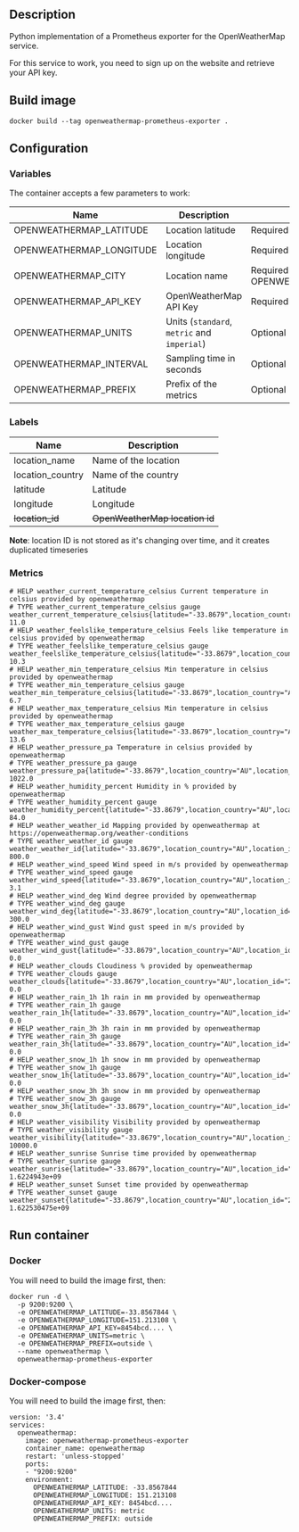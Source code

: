 ## Description

Python implementation of a Prometheus exporter for the OpenWeatherMap service.

For this service to work, you need to sign up on the website and retrieve your API key.

## Build image

`docker build --tag openweathermap-prometheus-exporter .`

## Configuration

### Variables

The container accepts a few parameters to work:

| Name | Description | Required | Default |
|---|---|---|---|
|OPENWEATHERMAP_LATITUDE|Location latitude|Required (with OPENWEATHERMAP_LONGITUDE)|N/A|
|OPENWEATHERMAP_LONGITUDE|Location longitude|Required (with OPENWEATHERMAP_LATITUDE)|N/A|
|OPENWEATHERMAP_CITY|Location name |Required (not in conjunction with OPENWEATHERMAP_LONGITUDE/OPENWEATHERMAP_LATITUDE)|N/A|
|OPENWEATHERMAP_API_KEY|OpenWeatherMap API Key|Required|N/A|
|OPENWEATHERMAP_UNITS|Units (`standard`, `metric` and `imperial`)|Optional|`metric`|
|OPENWEATHERMAP_INTERVAL|Sampling time in seconds|Optional|`600`|
|OPENWEATHERMAP_PREFIX|Prefix of the metrics|Optional|`weather`|


### Labels

| Name | Description |
|---|---|
|location_name|Name of the location|
|location_country|Name of the country|
|latitude|Latitude|
|longitude|Longitude|
|~~location_id~~|~~OpenWeatherMap location id~~|


**Note**: location ID is not stored as it's changing over time, and it creates duplicated timeseries

### Metrics

```
# HELP weather_current_temperature_celsius Current temperature in celsius provided by openweathermap
# TYPE weather_current_temperature_celsius gauge
weather_current_temperature_celsius{latitude="-33.8679",location_country="AU",location_id="2010638",location_name="Sydney",longitude="151.2073"} 11.0
# HELP weather_feelslike_temperature_celsius Feels like temperature in celsius provided by openweathermap
# TYPE weather_feelslike_temperature_celsius gauge
weather_feelslike_temperature_celsius{latitude="-33.8679",location_country="AU",location_id="2010638",location_name="Sydney",longitude="151.2073"} 10.3
# HELP weather_min_temperature_celsius Min temperature in celsius provided by openweathermap
# TYPE weather_min_temperature_celsius gauge
weather_min_temperature_celsius{latitude="-33.8679",location_country="AU",location_id="2010638",location_name="Sydney",longitude="151.2073"} 6.7
# HELP weather_max_temperature_celsius Min temperature in celsius provided by openweathermap
# TYPE weather_max_temperature_celsius gauge
weather_max_temperature_celsius{latitude="-33.8679",location_country="AU",location_id="2010638",location_name="Sydney",longitude="151.2073"} 13.6
# HELP weather_pressure_pa Temperature in celsius provided by openweathermap
# TYPE weather_pressure_pa gauge
weather_pressure_pa{latitude="-33.8679",location_country="AU",location_id="2010638",location_name="Sydney",longitude="151.2073"} 1022.0
# HELP weather_humidity_percent Humidity in % provided by openweathermap
# TYPE weather_humidity_percent gauge
weather_humidity_percent{latitude="-33.8679",location_country="AU",location_id="2010638",location_name="Sydney",longitude="151.2073"} 84.0
# HELP weather_weather_id Mapping provided by openweathermap at https://openweathermap.org/weather-conditions
# TYPE weather_weather_id gauge
weather_weather_id{latitude="-33.8679",location_country="AU",location_id="2010638",location_name="Sydney",longitude="151.2073"} 800.0
# HELP weather_wind_speed Wind speed in m/s provided by openweathermap
# TYPE weather_wind_speed gauge
weather_wind_speed{latitude="-33.8679",location_country="AU",location_id="2010638",location_name="Sydney",longitude="151.2073"} 3.1
# HELP weather_wind_deg Wind degree provided by openweathermap
# TYPE weather_wind_deg gauge
weather_wind_deg{latitude="-33.8679",location_country="AU",location_id="2010638",location_name="Sydney",longitude="151.2073"} 300.0
# HELP weather_wind_gust Wind gust speed in m/s provided by openweathermap
# TYPE weather_wind_gust gauge
weather_wind_gust{latitude="-33.8679",location_country="AU",location_id="2010638",location_name="Sydney",longitude="151.2073"} 0.0
# HELP weather_clouds Cloudiness % provided by openweathermap
# TYPE weather_clouds gauge
weather_clouds{latitude="-33.8679",location_country="AU",location_id="2010638",location_name="Sydney",longitude="151.2073"} 0.0
# HELP weather_rain_1h 1h rain in mm provided by openweathermap
# TYPE weather_rain_1h gauge
weather_rain_1h{latitude="-33.8679",location_country="AU",location_id="2010638",location_name="Sydney",longitude="151.2073"} 0.0
# HELP weather_rain_3h 3h rain in mm provided by openweathermap
# TYPE weather_rain_3h gauge
weather_rain_3h{latitude="-33.8679",location_country="AU",location_id="2010638",location_name="Sydney",longitude="151.2073"} 0.0
# HELP weather_snow_1h 1h snow in mm provided by openweathermap
# TYPE weather_snow_1h gauge
weather_snow_1h{latitude="-33.8679",location_country="AU",location_id="2010638",location_name="Sydney",longitude="151.2073"} 0.0
# HELP weather_snow_3h 3h snow in mm provided by openweathermap
# TYPE weather_snow_3h gauge
weather_snow_3h{latitude="-33.8679",location_country="AU",location_id="2010638",location_name="Sydney",longitude="151.2073"} 0.0
# HELP weather_visibility Visibility provided by openweathermap
# TYPE weather_visibility gauge
weather_visibility{latitude="-33.8679",location_country="AU",location_id="2010638",location_name="Sydney",longitude="151.2073"} 10000.0
# HELP weather_sunrise Sunrise time provided by openweathermap
# TYPE weather_sunrise gauge
weather_sunrise{latitude="-33.8679",location_country="AU",location_id="2010638",location_name="Sydney",longitude="151.2073"} 1.6224943e+09
# HELP weather_sunset Sunset time provided by openweathermap
# TYPE weather_sunset gauge
weather_sunset{latitude="-33.8679",location_country="AU",location_id="2010638",location_name="Sydney",longitude="151.2073"} 1.622530475e+09
```

## Run container

### Docker

You will need to build the image first, then:

```
docker run -d \
  -p 9200:9200 \
  -e OPENWEATHERMAP_LATITUDE=-33.8567844 \
  -e OPENWEATHERMAP_LONGITUDE=151.213108 \
  -e OPENWEATHERMAP_API_KEY=8454bcd.... \
  -e OPENWEATHERMAP_UNITS=metric \
  -e OPENWEATHERMAP_PREFIX=outside \
  --name openweathermap \
  openweathermap-prometheus-exporter
```

### Docker-compose

You will need to build the image first, then:

```
version: '3.4'
services:
  openweathermap:
    image: openweathermap-prometheus-exporter
    container_name: openweathermap
    restart: 'unless-stopped'
    ports:
    - "9200:9200"
    environment:
      OPENWEATHERMAP_LATITUDE: -33.8567844
      OPENWEATHERMAP_LONGITUDE: 151.213108
      OPENWEATHERMAP_API_KEY: 8454bcd....
      OPENWEATHERMAP_UNITS: metric
      OPENWEATHERMAP_PREFIX: outside
```
